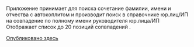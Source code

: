 Приложение принимает для поиска сочетание фамилии, имени и отчества с автокоплитом и производит поиск в справочнике юр.лиц/ИП на совпадение по полному имени руководителя юр.лица/ИП 
Отображает список до 20 позиций сопвпадений .  

[Опубликовано здесь](https://srgmkv.github.io/Get-company-info-by-persons-name/)  